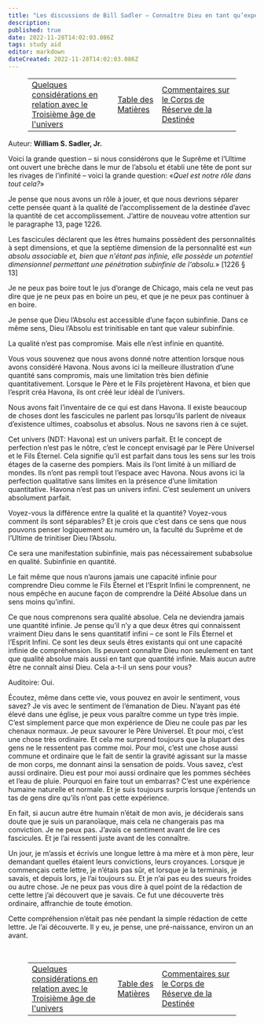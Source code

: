 ```yaml
---
title: "Les discussions de Bill Sadler — Connaître Dieu en tant qu’expérience personnelle qualitative"
description:
published: true
date: 2022-11-28T14:02:03.086Z
tags: study aid
editor: markdown
dateCreated: 2022-11-28T14:02:03.086Z
---
```


<figure class="table chapter-navigator">
  <table>
    <tbody>
      <tr>
        <td><a href="/fr/article/William_S_Sadler_Jr/Bill_Sadler_Talks/14">Quelques considérations en relation avec le Troisième âge de l'univers</a></td>
        <td><a href="/fr/article/William_S_Sadler_Jr/Bill_Sadler_Talks/Index">Table des Matières</a></td>
        <td><a href="/fr/article/William_S_Sadler_Jr/Bill_Sadler_Talks/16">Commentaires sur le Corps de Réserve de la Destinée</a></td>
      </tr>
    </tbody>
  </table>
</figure>

Auteur: **William S. Sadler, Jr.**

Voici la grande question – si nous considérons que le Suprême et l’Ultime ont ouvert une brèche dans le mur de l’absolu et établi une tête de pont sur les rivages de l’infinité – voici la grande question: «_Quel est notre rôle dans tout cela?_»

Je pense que nous avons un rôle à jouer, et que nous devrions séparer cette pensée quant à la qualité de l’accomplissement de la destinée d’avec la quantité de cet accomplissement. J’attire de nouveau votre attention sur le paragraphe 13, page 1226.

Les fascicules déclarent que les êtres humains possèdent des personnalités à sept dimensions, et que la septième dimension de la personnalité est «_un absolu associable et, bien que n'étant pas infinie, elle possède un potentiel dimensionnel permettant une pénétration subinfinie de l'absolu._» \[1226 § 13\]

Je ne peux pas boire tout le jus d’orange de Chicago, mais cela ne veut pas dire que je ne peux pas en boire un peu, et que je ne peux pas continuer à en boire.

Je pense que Dieu l’Absolu est accessible d’une façon subinfinie. Dans ce même sens, Dieu l’Absolu est trinitisable en tant que valeur subinfinie.

La qualité n’est pas compromise. Mais elle n’est infinie en quantité.

Vous vous souvenez que nous avons donné notre attention lorsque nous avons considéré Havona. Nous avons ici la meilleure illustration d’une quantité sans compromis, mais une limitation très bien définie quantitativement. Lorsque le Père et le Fils projetèrent Havona, et bien que l’esprit créa Havona, ils ont créé leur idéal de l’univers.

Nous avons fait l’inventaire de ce qui est dans Havona. Il existe beaucoup de choses dont les fascicules ne parlent pas lorsqu’ils parlent de niveaux d’existence ultimes, coabsolus et absolus. Nous ne savons rien à ce sujet.

Cet univers (NDT: Havona) est un univers parfait. Et le concept de perfection n’est pas le nôtre, c’est le concept envisagé par le Père Universel et le Fils Éternel. Cela signifie qu’il est parfait dans tous les sens sur les trois étages de la caserne des pompiers. Mais ils l’ont limité à un milliard de mondes. Ils n’ont pas rempli tout l’espace avec Havona. Nous avons ici la perfection qualitative sans limites en la présence d’une limitation quantitative. Havona n’est pas un univers infini. C’est seulement un univers absolument parfait.

Voyez-vous la différence entre la qualité et la quantité? Voyez-vous comment ils sont séparables? Et je crois que c’est dans ce sens que nous pouvons penser logiquement au numéro un, la faculté du Suprême et de l’Ultime de trinitiser Dieu l’Absolu.

Ce sera une manifestation subinfinie, mais pas nécessairement subabsolue en qualité. Subinfinie en quantité.

Le fait même que nous n’aurons jamais une capacité infinie pour comprendre Dieu comme le Fils Éternel et l’Esprit Infini le comprennent, ne nous empêche en aucune façon de comprendre la Déité Absolue dans un sens moins qu’infini.

Ce que nous comprenons sera qualité absolue. Cela ne deviendra jamais une quantité infinie. Je pense qu’il n’y a que deux êtres qui connaissent vraiment Dieu dans le sens quantitatif infini – ce sont le Fils Éternel et l’Esprit Infini. Ce sont les deux seuls êtres existants qui ont une capacité infinie de compréhension. Ils peuvent connaître Dieu non seulement en tant que qualité absolue mais aussi en tant que quantité infinie. Mais aucun autre être ne connaît ainsi Dieu. Cela a-t-il un sens pour vous?

Auditoire: Oui.

Écoutez, même dans cette vie, vous pouvez en avoir le sentiment, vous savez? Je vis avec le sentiment de l’émanation de Dieu. N’ayant pas été élevé dans une église, je peux vous paraître comme un type très impie. C’est simplement parce que mon expérience de Dieu ne coule pas par les chenaux normaux. Je peux savourer le Père Universel. Et pour moi, c’est une chose très ordinaire. Et cela me surprend toujours que la plupart des gens ne le ressentent pas comme moi. Pour moi, c’est une chose aussi commune et ordinaire que le fait de sentir la gravité agissant sur la masse de mon corps, me donnant ainsi la sensation de poids. Vous savez, c’est aussi ordinaire. Dieu est pour moi aussi ordinaire que les pommes séchées et l’eau de pluie. Pourquoi en faire tout un embarras? C’est une expérience humaine naturelle et normale. Et je suis toujours surpris lorsque j’entends un tas de gens dire qu’ils n’ont pas cette expérience.

En fait, si aucun autre être humain n’était de mon avis, je déciderais sans doute que je suis un paranoïaque, mais cela ne changerais pas ma conviction. Je ne peux pas. J’avais ce sentiment avant de lire ces fascicules. Et je l’ai ressenti juste avant de les connaître.

Un jour, je m’assis et écrivis une longue lettre à ma mère et à mon père, leur demandant quelles étaient leurs convictions, leurs croyances. Lorsque je commençais cette lettre, je n’étais pas sûr, et lorsque je la terminais, je savais, et depuis lors, je l’ai toujours su. Et je n’ai pas eu des sueurs froides ou autre chose. Je ne peux pas vous dire à quel point de la rédaction de cette lettre j’ai découvert que je savais. Ce fut une découverte très ordinaire, affranchie de toute émotion.

Cette compréhension n’était pas née pendant la simple rédaction de cette lettre. Je l’ai découverte. Il y eu, je pense, une pré-naissance, environ un an avant.


<br>

<figure class="table chapter-navigator">
  <table>
    <tbody>
      <tr>
        <td><a href="/fr/article/William_S_Sadler_Jr/Bill_Sadler_Talks/14">Quelques considérations en relation avec le Troisième âge de l'univers</a></td>
        <td><a href="/fr/article/William_S_Sadler_Jr/Bill_Sadler_Talks/Index">Table des Matières</a></td>
        <td><a href="/fr/article/William_S_Sadler_Jr/Bill_Sadler_Talks/16">Commentaires sur le Corps de Réserve de la Destinée</a></td>
      </tr>
    </tbody>
  </table>
</figure>